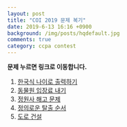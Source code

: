 ```yaml
---
layout: post
title: "COI 2019 문제 복기"
date: 2019-6-13 16:16 +0900
background: /img/posts/hqdefault.jpg
comments: true
category: ccpa contest
---
```


**문제 누르면 링크로 이동합니다.**

1. [한국식 나이로 출력하기]()
2. [동물원 입장료 내기]()
3. [정원사 해고 문제]()
4. [정의로운 탈출 순서]()
5. [도로 건설]()
